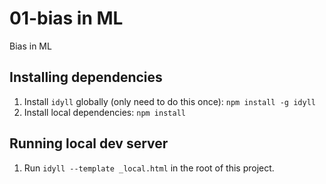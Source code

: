 # 01-bias in ML

Bias in ML


## Installing dependencies

1. Install `idyll` globally (only need to do this once): `npm install -g idyll`
2. Install local dependencies: `npm install`

## Running local dev server

1. Run `idyll --template _local.html` in the root of this project.
